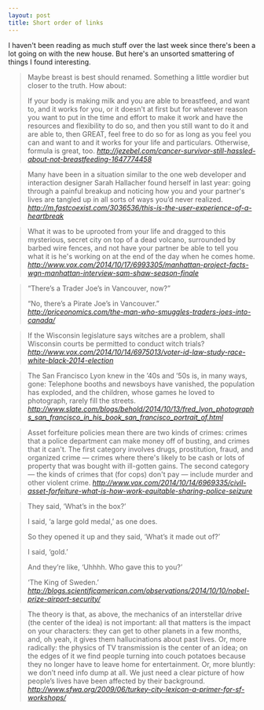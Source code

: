 ```yaml
---
layout: post
title: Short order of links
---
```

I haven't been reading as much stuff over the last week since there's been a lot
going on with the new house. But here's an unsorted smattering of things I found
interesting.


> Maybe breast is best should renamed. Something a little wordier but closer to
the truth. How about:
>
> If your body is making milk and you are able to breastfeed, and want to, and
it works for you, or it doesn't at first but for whatever reason you want to
put in the time and effort to make it work and have the resources and
flexibility to do so, and then you still want to do it and are able to, then
GREAT, feel free to do so for as long as you feel you can and want to and it
works for your life and particulars. Otherwise, formula is great, too.
<cite>http://jezebel.com/cancer-survivor-still-hassled-about-not-breastfeeding-1647774458</cite>

<!-- 2014-10-19 -->

> Many have been in a situation similar to the one web developer and
interaction designer Sarah Hallacher found herself in last year: going through
a painful breakup and noticing how you and your partner's lives are tangled up
in all sorts of ways you’d never realized.
<cite>http://m.fastcoexist.com/3036536/this-is-the-user-experience-of-a-heartbreak</cite>

<!-- 2014-10-19 -->

> What it was to be uprooted from your life and dragged to this mysterious,
secret city on top of a dead volcano, surrounded by barbed wire fences, and
not have your partner be able to tell you what it is he's working on at the
end of the day when he comes home.
<cite>http://www.vox.com/2014/10/17/6993305/manhattan-project-facts-wgn-manhattan-interview-sam-shaw-season-finale</cite>

<!-- 2014-10-18 -->

> “There’s a Trader Joe’s in Vancouver, now?”
>
> “No, there’s a Pirate Joe’s in Vancouver.”
<cite>http://priceonomics.com/the-man-who-smuggles-traders-joes-into-canada/</cite>

<!-- 2014-10-17 -->

> If the Wisconsin legislature says witches are a problem, shall Wisconsin
courts be permitted to conduct witch trials?
<cite>http://www.vox.com/2014/10/14/6975013/voter-id-law-study-race-white-black-2014-election</cite>

<!-- 2014-10-14 -->

> The San Francisco Lyon knew in the ’40s and ’50s is, in many ways, gone:
Telephone booths and newsboys have vanished, the population has exploded, and
the children, whose games he loved to photograph, rarely fill the streets.
<cite>http://www.slate.com/blogs/behold/2014/10/13/fred_lyon_photographs_san_francisco_in_his_book_san_francisco_portrait_of.html</cite>

<!-- 2014-10-14 -->

> Asset forfeiture policies mean there are two kinds of crimes: crimes that a
police department can make money off of busting, and crimes that it can't. The
first category involves drugs, prostitution, fraud, and organized crime —
crimes where there's likely to be cash or lots of property that was bought
with ill-gotten gains. The second category — the kinds of crimes that (for
cops) don't pay — include murder and other violent crime.
<cite>http://www.vox.com/2014/10/14/6969335/civil-asset-forfeiture-what-is-how-work-equitable-sharing-police-seizure</cite>

<!-- 2014-10-14 -->

> They said, ‘What’s in the box?’
>
> I said, ‘a large gold medal,’ as one does.
>
> So they opened it up and they said, ‘What’s it made out of?’
>
> I said, ‘gold.’
>
> And they’re like, ‘Uhhhh. Who gave this to you?’
>
> ‘The King of Sweden.’
<cite>http://blogs.scientificamerican.com/observations/2014/10/10/nobel-prize-airport-security/</cite>

<!-- 2014-10-13 -->

> The theory is that, as above, the mechanics of an interstellar drive (the
center of the idea) is not important: all that matters is the impact on your
characters: they can get to other planets in a few months, and, oh yeah, it
gives them hallucinations about past lives. Or, more radically: the physics of
TV transmission is the center of an idea; on the edges of it we find people
turning into couch potatoes because they no longer have to leave home for
entertainment. Or, more bluntly: we don’t need info dump at all. We just need
a clear picture of how people’s lives have been affected by their background.
<cite>http://www.sfwa.org/2009/06/turkey-city-lexicon-a-primer-for-sf-workshops/</cite>

<!-- 2014-10-11 -->
